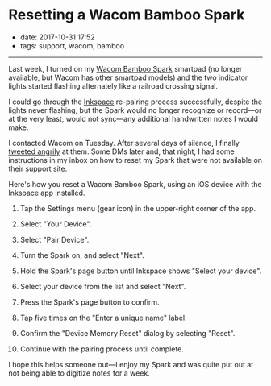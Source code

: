 # Resetting a Wacom Bamboo Spark

- date: 2017-10-31 17:52
- tags: support, wacom, bamboo

----

Last week, I turned on my [Wacom Bamboo Spark](http://bamboo.wacom.com/introducing-bamboo-spark-write-on-paper-save-digitally/) smartpad (no longer available, but Wacom has other smartpad models) and the two indicator lights started flashing alternately like a railroad crossing signal.

I could go through the [Inkspace](http://www.wacom.com/en-us/products/apps-services/inkspace) re-pairing process successfully, despite the lights never flashing, but the Spark would no longer recognize or record—or at the very least, would not sync—any additional handwritten notes I would make.

I contacted Wacom on Tuesday. After several days of silence, I finally [tweeted angrily](https://twitter.com/zigg/status/924965464303898625) at them. Some DMs later and, that night, I had some instructions in my inbox on how to reset my Spark that were not available on their support site.

Here's how you reset a Wacom Bamboo Spark, using an iOS device with the Inkspace app installed.

1.  Tap the Settings menu (gear icon) in the upper-right corner of the app.

2.  Select "Your Device".

3.  Select "Pair Device".

4.  Turn the Spark on, and select "Next".

5.  Hold the Spark's page button until Inkspace shows "Select your device".

6.  Select your device from the list and select "Next".

7.  Press the Spark's page button to confirm.

8.  Tap five times on the "Enter a unique name" label.

9.  Confirm the "Device Memory Reset" dialog by selecting "Reset".

10. Continue with the pairing process until complete.

I hope this helps someone out—I enjoy my Spark and was quite put out at not being able to digitize notes for a week.

